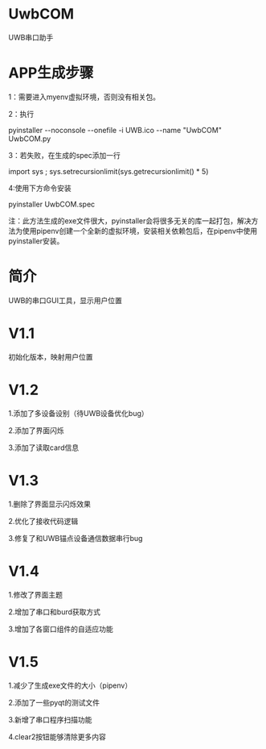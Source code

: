 # UwbCOM

UWB串口助手

# APP生成步骤

1：需要进入myenv虚拟环境，否则没有相关包。

2：执行

pyinstaller --noconsole --onefile -i UWB.ico --name "UwbCOM" UwbCOM.py

3：若失败，在生成的spec添加一行

import sys ; sys.setrecursionlimit(sys.getrecursionlimit() * 5)

4:使用下方命令安装

pyinstaller UwbCOM.spec 

注：此方法生成的exe文件很大，pyinstaller会将很多无关的库一起打包，解决方法为使用pipenv创建一个全新的虚拟环境，安装相关依赖包后，在pipenv中使用pyinstaller安装。

# 简介

UWB的串口GUI工具，显示用户位置

# V1.1

初始化版本，映射用户位置

# V1.2

1.添加了多设备设别（待UWB设备优化bug）

2.添加了界面闪烁

3.添加了读取card信息

# V1.3

1.删除了界面显示闪烁效果

2.优化了接收代码逻辑

3.修复了和UWB锚点设备通信数据串行bug

# V1.4

1.修改了界面主题

2.增加了串口和burd获取方式

3.增加了各窗口组件的自适应功能

# V1.5

1.减少了生成exe文件的大小（pipenv）

2.添加了一些pyqt的测试文件

3.新增了串口程序扫描功能

4.clear2按钮能够清除更多内容

